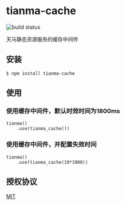 # tianma-cache

![build status](https://travis-ci.org/tianmajs/tianma-mount.svg?branch=master)

天马静态资源服务的缓存中间件


## 安装

    $ npm install tianma-cache

## 使用

### 使用缓存中间件，默认时效时间为1800ms
    tianma()
        .use(tianma_cache())


### 使用缓存中间件，并配置失效时间
    tianma()
        .use(tianma_cache(10*1000))



## 授权协议

[MIT](https://github.com/tianmajs/tianmajs.github.io/blob/master/LICENSE)

